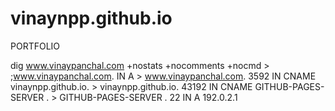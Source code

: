 # vinaynpp.github.io
 PORTFOLIO

dig www.vinaypanchal.com +nostats +nocomments +nocmd
    > ;www.vinaypanchal.com.                     IN      A
    > www.vinaypanchal.com.              3592    IN      CNAME   vinaynpp.github.io.
    > vinaynpp.github.io.      43192   IN      CNAME    GITHUB-PAGES-SERVER .
    >  GITHUB-PAGES-SERVER .         22      IN      A       192.0.2.1